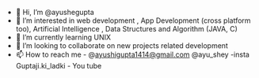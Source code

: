 - 👋 Hi, I’m @ayushegupta
- 👀 I’m interested in web development , App Development (cross platform too), Artificial Intelligence , Data Structures and Algorithm (JAVA, C)
- 🌱 I’m currently learning UNIX 
- 💞️ I’m looking to collaborate on new projects related development
- 📫 How to reach me - @ayushigupta1414@gmail.com @ayu_shey -insta  Guptaji.ki_ladki - You tube


